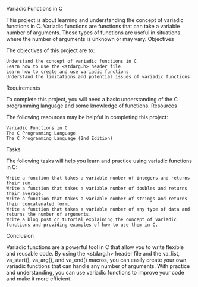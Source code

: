 Variadic Functions in C

This project is about learning and understanding the concept of variadic functions in C. Variadic functions are functions that can take a variable number of arguments. These types of functions are useful in situations where the number of arguments is unknown or may vary.
Objectives

The objectives of this project are to:

    Understand the concept of variadic functions in C
    Learn how to use the <stdarg.h> header file
    Learn how to create and use variadic functions
    Understand the limitations and potential issues of variadic functions

Requirements

To complete this project, you will need a basic understanding of the C programming language and some knowledge of functions.
Resources

The following resources may be helpful in completing this project:

    Variadic Functions in C
    The C Programming Language
    The C Programming Language (2nd Edition)

Tasks

The following tasks will help you learn and practice using variadic functions in C:

    Write a function that takes a variable number of integers and returns their sum.
    Write a function that takes a variable number of doubles and returns their average.
    Write a function that takes a variable number of strings and returns their concatenated form.
    Write a function that takes a variable number of any type of data and returns the number of arguments.
    Write a blog post or tutorial explaining the concept of variadic functions and providing examples of how to use them in C.

Conclusion

Variadic functions are a powerful tool in C that allow you to write flexible and reusable code. By using the <stdarg.h> header file and the va_list, va_start(), va_arg(), and va_end() macros, you can easily create your own variadic functions that can handle any number of arguments. With practice and understanding, you can use variadic functions to improve your code and make it more efficient.

